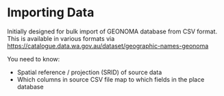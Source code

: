  Importing Data
 ==============

Initially designed for bulk import of GEONOMA database from CSV format. This is available in various formats via https://catalogue.data.wa.gov.au/dataset/geographic-names-geonoma

You need to know:
- Spatial reference / projection (SRID) of source data
- Which columns in source CSV file map to which fields in the place database
